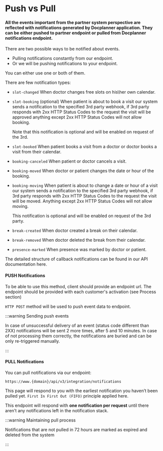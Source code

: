 # Push vs Pull

#### All the events important from the partner system perspective are reflected with notifications generated by Docplanner application. They can be either pushed to partner endpoint or pulled from Docplanner notifications endpoint.

There are two possible ways to be notified about events.

- Pulling notifications constantly from our endpoint.
- Or we will be pushing notifications to your endpoint.

You can either use one or both of them.

There are few notification types:

- `slot-changed` When doctor changes free slots on his\her own calendar.

- `slot-booking` (optional) When patient is about to book a visit our system sends a notification to the specified 3rd party webhook, if 3rd party responds with 2xx HTTP Status Codes to the request the visit will be approved anything except 2xx HTTP Status Codes will not allow booking.

  Note that this notification is optional and will be enabled on request of the 3rd.

- `slot-booked` When patient books a visit from a doctor or doctor books a visit from their calendar.

- `booking-canceled` When patient or doctor cancels a visit.

- `booking-moved` When doctor or patient changes the date or hour of the booking.

- `booking-moving` When patient is about to change a date or hour of a visit our system sends a notification to the specified 3rd party webhook, if 3rd party responds with 2xx HTTP Status Codes to the request the visit will be moved. Anything except 2xx HTTP Status Codes will not allow moving.

  This notification is optional and will be enabled on request of the 3rd party.

- `break-created` When doctor created a break on their calendar.

- `break-removed` When doctor deleted the break from their calendar.

- `presence-marked` When presence was marked by doctor or patient.

The detailed structure of callback notifications can be found in our API documentation here. <Add link to callbacks in API docs>

#### PUSH Notifications

To be able to use this method, client should provide an endpoint url.  The endpoint should be provided with each customer's activation  (see Process section)

`HTTP POST` method will be used to push event data to endpoint.

:::warning Sending push events

In case of unsuccessful delivery of an event (status code different than 2XX) notifications will be sent 2 more times, after 5 and 10 minutes. In case of not processing them correctly, the notifications are buried and can be only re-triggered manually.

:::



#### PULL Notifications

You can pull notifications via our endpoint:

```no-highlight
https://www.{domain}/api/v3/integration/notifications
```

This page will respond to you with the earliest notification you haven’t been pulled yet. `First In First Out (FIFO)` principle applied here.

This endpoint will respond with **one notification per request** until there aren’t any notifications left in the notification stack.

:::warning Maintaining pull process

 Notifications that are not pulled in 72 hours are marked as expired and deleted from the system

:::
